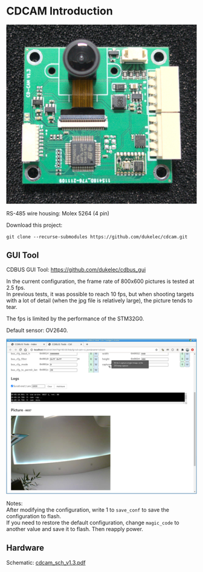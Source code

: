 CDCAM Introduction
=======================================

<img src="doc/cdcam3.jpg">

RS-485 wire housing: Molex 5264 (4 pin)

Download this project:
```
git clone --recurse-submodules https://github.com/dukelec/cdcam.git
```

## GUI Tool

CDBUS GUI Tool: https://github.com/dukelec/cdbus_gui

In the current configuration, the frame rate of 800x600 pictures is tested at 2.5 fps.  
In previous tests, it was possible to reach 10 fps,
but when shooting targets with a lot of detail (when the jpg file is relatively large), the picture tends to tear.  

The fps is limited by the performance of the STM32G0.

Default sensor: OV2640.

<img src="doc/cdbus_gui.png">

Notes:  
After modifying the configuration, write 1 to `save_conf` to save the configuration to flash.  
If you need to restore the default configuration, change `magic_code` to another value and save it to flash. Then reapply power.


## Hardware

Schematic: <a href="hardware/cdcam_sch_v1.3.pdf">cdcam_sch_v1.3.pdf</a>

